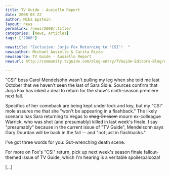 ```yaml
---
title: TV Guide - Ausiello Report
date: 2008-05-22
author: Mika Epstein
layout: news
permalink: /news/2008/:title/
categories: [News, Articles]
tags: ["2008"]

newstitle: "Exclusive: Jorja Fox Returning to 'CSI'!  "
newsauthor: Michael Ausiello & Carita Rizzo  
newssource: TV Guide - Ausiello Report  
newsurl: http://community.tvguide.com/blog-entry/TVGuide-Editors-Blog/Ausiello-Report/Ausiello-Scoop-Jorja/800040233  

---
```


"CSI" boss Carol Mendelsohn wasn't pulling my leg when she told me last October that we haven't seen the last of Sara Sidle. Sources confirm that Jorja Fox has inked a deal to return for the show's ninth-season premiere next fall.

Specifics of her comeback are being kept under lock and key, but my "CSI" mole assures me that she "won't be appearing in a flashback." The likely scenario has Sara returning to Vegas to <S>shag Grissom</S> mourn ex-colleague Warrick, who was shot (and presumably) killed in last week's finale. I say "presumably" because in the current issue of "TV Guide", Mendelsohn says Gary Dourdan will be back in the fall -- and "not just in flashbacks."

I've got three words for you: Gut-wrenching death scene.

For more on Fox's "CSI" return, pick up next week's season finale fallout-themed issue of TV Guide, which I'm hearing is a veritable spoilerpalooza!

[...]

